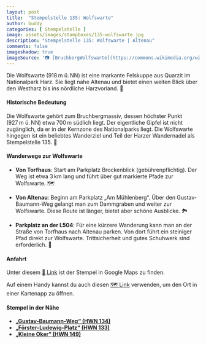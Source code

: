 ```yaml
---
layout: post
title:  "Stempelstelle 135: Wolfswarte"
author: buddy
categories: [ Stempelstelle ]
image: assets/images/stampboxes/135-wolfswarte.jpg
description: "Stempelstelle 135: Wolfswarte | Altenau"
comments: false
imageshadow: true
imageSource: '📷 [BruchbergWolfswarte](https://commons.wikimedia.org/wiki/File:BruchbergWolfswarte.jpg) von Der ursprünglich hochladende Benutzer war <a href="https://en.wikipedia.org/wiki/de:User:Kassandro" class="extiw" title="w:de:User:Kassandro">Kassandro</a> in der <a href="https://en.wikipedia.org/wiki/de:" class="extiw" title="w:de:">Wikipedia auf Deutsch</a> unter Lizenz Public domain'
---
```


Die Wolfswarte (918 m ü. NN) ist eine markante Felskuppe aus Quarzit im Nationalpark Harz. Sie liegt nahe Altenau und bietet einen weiten Blick über den Westharz bis ins nördliche Harzvorland. 🌄

#### Historische Bedeutung

Die Wolfswarte gehört zum Bruchbergmassiv, dessen höchster Punkt (927 m ü. NN) etwa 700 m südlich liegt. Der eigentliche Gipfel ist nicht zugänglich, da er in der Kernzone des Nationalparks liegt. Die Wolfswarte hingegen ist ein beliebtes Wanderziel und Teil der Harzer Wandernadel als Stempelstelle 135. 🥾

#### Wanderwege zur Wolfswarte

- **Von Torfhaus**: Start am Parkplatz Brockenblick (gebührenpflichtig). Der Weg ist etwa 3 km lang und führt über gut markierte Pfade zur Wolfswarte. 🗺️

- **Von Altenau**: Beginn am Parkplatz „Am Mühlenberg“. Über den Gustav-Baumann-Weg gelangt man zum Dammgraben und weiter zur Wolfswarte. Diese Route ist länger, bietet aber schöne Ausblicke. 🏞️

- **Parkplatz an der L504**: Für eine kürzere Wanderung kann man an der Straße von Torfhaus nach Altenau parken. Von dort führt ein steiniger Pfad direkt zur Wolfswarte. Trittsicherheit und gutes Schuhwerk sind erforderlich. 👟

#### Anfahrt

Unter diesem [📍 Link](https://www.google.com/maps/dir/?api=1&origin=&destination=51.78933%2C%2010.50037) ist der Stempel in Google Maps zu finden.

<div class="android-only">
  Auf einem Handy kannst du auch diesen 
  <a href="geo:51.78933,10.50037">🗺️ Link</a> 
  verwenden, um den Ort in einer Kartenapp zu öffnen.
  <p></p>
</div>

#### Stempel in der Nähe

- [**„Gustav-Baumann-Weg“ (HWN 134)**](/stempelstelle-134-gustav-baumann-weg)
- [**„Förster-Ludewig-Platz“ (HWN 133)**](/stempelstelle-133-foerster-ludewig-platz)
- [**„Kleine Oker“ (HWN 149)**](/stempelstelle-149-kleine-oker)

